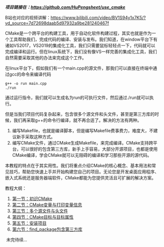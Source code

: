 ***项目链接在：https://github.com/HuPengsheet/use_cmake***

B站也对应的视频讲解：https://www.bilibili.com/video/BV1S94y1x7K5/?vd_source=7d72698daab5d97932a9be281240467f

​	CMake是一个跨平台的构建工具，用于自动化软件构建过程，其实也就是作为一个工具帮助我们，完成代码的编译、安装与发布。我们知道，在window平台下有诸如VS2017，VS2019的集成化工具，我们只需要鼠标轻轻点一下，代码就可以完成编译和运行。但在linux系统下，我们没有像VS一样完善的集成化工具，我们自然需要采取其他的办法来完成这个工作。

​	在linux平台下，假如我们有一个main.cpp的源文件，那我们可以直接在终端中通过gcc的命令来编译代码

```shell
g++ -o run main.cpp
./run
```

​	通过运行指令，我们就可以生成名为run的可执行文件，然后通过./run就可以执行。

​	但是当我们项目代码复杂起来，包含很多个源文件和头文件，甚至是第三方库的时候，我们再采取g++的命令行编译，就不再合适了。解决的方法有两种。

1. 编写Makefile，也就是编译脚本，但是编写Makefile费事费力，难度大，不建议新手采取这种方式。
2. 编写CMake文件，通过CMake生成Makefile，来完成编译。CMake支持跨平台，可以很好的包含第三方库，新手上手容易，大部分开源项目，也都是使用CMake编译，学会CMake就可以无阻碍的编译和学习那些开源的源代码。

​	本教程的特点在于其实用性。我们将重点介绍CMake的核心概念、基本用法和常见技巧，帮助您快速上手并开始构建您自己的项目。无论您是开发桌面应用程序、嵌入式系统还是服务器端软件，CMake都能为您提供灵活且可扩展的解决方案。

教程大纲：

1. [第一节：初识CMake](https://github.com/HuPengsheet/use_cmake/tree/master/course_01)
2. [第二节：CMake变量与打印变量信息](https://github.com/HuPengsheet/use_cmake/tree/master/course_02)
3. [第三节：多个源文件与头文件](https://github.com/HuPengsheet/use_cmake/tree/master/course_03)
4. [第四节：CMake目标与目标属性](https://github.com/HuPengsheet/use_cmake/tree/master/course_04)
5. [第五节：安装项目](https://github.com/HuPengsheet/use_cmake/tree/master/course_05)
6. [第六节：find_package包含第三方库](https://github.com/HuPengsheet/use_cmake/tree/master/course_06)

​	未完待续...
